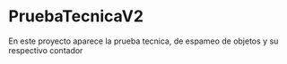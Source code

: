 # PruebaTecnicaV2
En este proyecto aparece la prueba tecnica, de espameo de objetos y su respectivo contador
